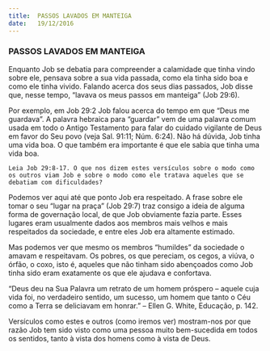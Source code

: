 ```yaml
---
title:  PASSOS LAVADOS EM MANTEIGA
date:   19/12/2016
---
```


### PASSOS LAVADOS EM MANTEIGA

Enquanto Job se debatia para compreender a calamidade que tinha vindo sobre ele, pensava sobre a sua vida passada, como ela tinha sido boa e como ele tinha vivido. Falando acerca dos seus dias passados, Job disse que, nesse tempo, “lavava os meus passos em manteiga” (Job 29:6).

Por exemplo, em Job 29:2 Job falou acerca do tempo em que “Deus me guardava”. A palavra hebraica para “guardar” vem de uma palavra comum usada em todo o Antigo Testamento para falar do cuidado vigilante de Deus em favor do Seu povo (veja Sal. 91:11; Núm. 6:24). Não há dúvida, Job tinha uma vida boa. O que também era importante é que ele sabia que tinha uma vida boa. 

`Leia Job 29:8-17. O que nos dizem estes versículos sobre o modo como os outros viam Job e sobre o modo como ele tratava aqueles que se debatiam com dificuldades?`

Podemos ver aqui até que ponto Job era respeitado. A frase sobre ele tomar o seu “lugar na praça” (Job 29:7) traz consigo a ideia de alguma forma de governação local, de que Job obviamente fazia parte. Esses lugares eram usualmente dados aos membros mais velhos e mais respeitados da sociedade, e entre eles Job era altamente estimado.

Mas podemos ver que mesmo os membros “humildes” da sociedade o amavam e respeitavam. Os pobres, os que pereciam, os cegos, a viúva, o órfão, o coxo, isto é, aqueles que não tinham sido abençoados como Job tinha sido eram exatamente os que ele ajudava e confortava.

“Deus deu na Sua Palavra um retrato de um homem próspero – aquele cuja vida foi, no verdadeiro sentido, um sucesso, um homem que tanto o Céu como a Terra se deliciavam em honrar.” – Ellen G. White, Educação, p. 142.

Versículos como estes e outros (como iremos ver) mostram-nos por que razão Job tem sido visto como uma pessoa muito bem-sucedida em todos os sentidos, tanto à vista dos homens como à vista de Deus.